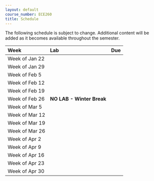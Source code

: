 ```yaml
---
layout: default
course_number: ECE260
title: Schedule
---
```


The following schedule is subject to change.
Additional content will be added as it becomes available throughout the semester.<br>


**Week**       | **Lab**                                                                                                                               |  **Due**                                                                                                                   
:--------------|:--------------------------------------------------------------------------------------------------------------------------------------|:--------------------------    
Week of Jan 22 |                                                                                                                                       |  <!-- [Review and Introduction to C/C++](https://drive.google.com/a/ycp.edu/file/d/0B36p-YmqpYFWb2V3b1VOWVZwaHM/view?usp=sharing) -->                                           
Week of Jan 29 |                                                                                                                                       |  <!-- [Computer Architecture](https://drive.google.com/a/ycp.edu/file/d/0B36p-YmqpYFWY2FFXzNaR1FldVk/view?usp=sharing) -->
Week of Feb 5  |                                                                                                                                       |  <!-- [Intro to MIPS Assembly](https://drive.google.com/a/ycp.edu/file/d/0B36p-YmqpYFWME9NTEw1SWJEUG8/view?usp=sharing) -->
Week of Feb 12 |                                                                                                                                       |  <!-- [Branching and Conditional Assembly](https://drive.google.com/a/ycp.edu/file/d/0B36p-YmqpYFWNzd0M3NTX0VpU2M/view?usp=sharing) -->
Week of Feb 19 |                                                                                                                                       |    
Week of Feb 26 |  **NO LAB - Winter Break**                                                                                                            |
Week of Mar 5  |                                                                                                                                       |  <!-- [MIPS Procedures](https://drive.google.com/a/ycp.edu/file/d/0B36p-YmqpYFWRmJFcWpJQndaVVE/view?usp=sharing) -->
Week of Mar 12 |                                                                                                                                       |  <!-- Continue working on Lab #5 -->
Week of Mar 19 |                                                                                                                                       |  <!-- [Introduction to Floating-Point Operations](https://drive.google.com/a/ycp.edu/file/d/0B36p-YmqpYFWU09zTXAwVktOQ1k/view?usp=sharing) -->
Week of Mar 26 |                                                                                                                                       |  <!-- [More Fun with Floats](https://drive.google.com/a/ycp.edu/file/d/0B36p-YmqpYFWVHExb18xT0RMMUE/view?usp=sharing) -->
Week of Apr 2  |                                                                                                                                       |  <!-- [Introduction to ARM Assembly](https://drive.google.com/a/ycp.edu/file/d/0B36p-YmqpYFWbEg1Ni1qQlJCejA/view?usp=sharing) -->
Week of Apr 9  |                                                                                                                                       |  <!-- EXAM WEEK - no lab -->
Week of Apr 16 |                                                                                                                                       |
Week of Apr 23 |                                                                                                                                       |  <!-- [Loop and Function Optimization](https://drive.google.com/a/ycp.edu/file/d/0B36p-YmqpYFWdlFXekN2cTZFZWM/view?usp=sharing) -->
Week of Apr 30 |                                                                                                                                       |
